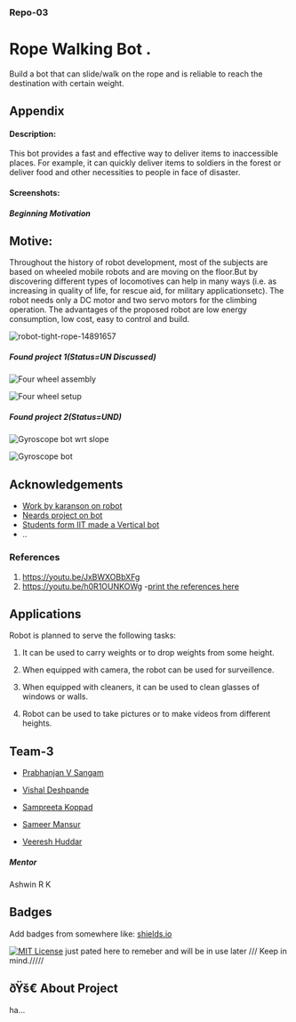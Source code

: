 ### Repo-03

# Rope Walking Bot .

Build a bot that can slide/walk on the rope and is reliable to  reach the destination with certain weight.


## Appendix

#### Description:

This bot provides a fast and effective way to deliver items to inaccessible places. For example, it can quickly deliver items to soldiers in the forest or deliver food and other necessities to people in face of disaster.

#### Screenshots:
##### Beginning Motivation
## Motive:
 
 Throughout the history of robot development, most of the subjects are based on wheeled mobile robots and are moving on the floor.But by discovering different types of locomotives can help in many ways (i.e. as increasing in quality of life, for rescue aid, for military applicationsetc). The robot needs only a DC motor and two servo motors for the climbing operation. The advantages of the proposed robot are low energy consumption, low cost, easy to control and build.

![robot-tight-rope-14891657](https://user-images.githubusercontent.com/130633617/231752606-3ff57fb1-dcc3-4c1c-b73b-c7c014b99597.jpg)


##### Found project 1(Status=UN Discussed)
![Four wheel assembly](https://user-images.githubusercontent.com/130633617/232180120-b1c6a91c-4e01-484f-8ec6-9c1c16ecd5d7.png)

![Four wheel setup](https://user-images.githubusercontent.com/130633617/232180414-66d3c7f2-6c7c-4dec-8b5d-2af755ed641d.png)

##### Found project 2(Status=UND)
![Gyroscope bot wrt slope](https://user-images.githubusercontent.com/130633617/232180445-81f69a3a-15c4-4f22-a4b4-bee1eae959ff.png)

![Gyroscope bot](https://user-images.githubusercontent.com/130633617/232180455-9ca2a202-95b4-42da-903e-17ca5d6fce6a.png)


## Acknowledgements

 - [Work by karanson on robot](https://github.com/karansoni1072002/Rope-Climbing-Bot)
 - [Neards project on bot](https://github.com/NERDS-PROJECTS/Rope-Climbing-Robot)
 - [Students form IIT made a Vertical bot](https://github.com/marsiitr/Rope-Climbing-Robot)
 - ..

### References 
1. https://youtu.be/JxBWXOBbXFg
2. https://youtu.be/h0R1OUNKOWg
-[print the references here]()
 
## Applications
Robot is planned to serve the following tasks:

1. It can be used to carry weights or to drop weights from some height.

2. When equipped with camera, the robot can be used for surveillence.

3. When equipped with cleaners, it can be used to clean glasses of windows or walls.

4. Robot can be used to take pictures or to make videos from different heights.


## Team-3

- [Prabhanjan V Sangam](https://github.com/Prabhanjan-V-Sangam)

- [Vishal Deshpande](https://github.com/VMD-21)
- [Sampreeta Koppad](https://github.com/SampreetaKoppad)
- [Sameer Mansur](https://github.com/Sameer-Mansur)
- [Veeresh Huddar](https://github.com/Veeresh-huddar)
 ##### Mentor
 Ashwin R K



## Badges

Add badges from somewhere like: [shields.io](https://shields.io/)

[![MIT License](https://img.shields.io/badge/License-MIT-green.svg)](https://choosealicense.com/licenses/mit/)
just pated here to remeber and will be in use later /// Keep in mind./////
## ðŸš€ About Project
ha...

